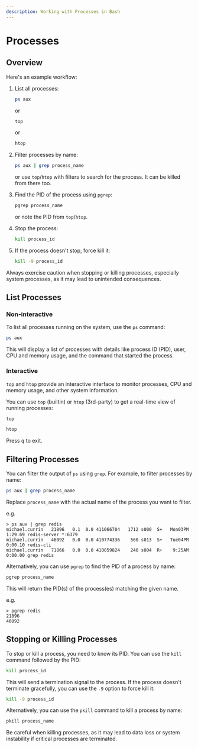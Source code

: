 ```yaml
---
description: Working with Processes in Bash
---
```

# Processes


## Overview

Here's an example workflow:

1. List all processes:
   ```bash
   ps aux
   ```
   or
   ```bash
   top
   ```
   or
   ```bash
   htop
   ```

2. Filter processes by name:
   ```bash
   ps aux | grep process_name
   ```
   or use `top`/`htop` with filters to search for the process. It can be killed from there too.
3. Find the PID of the process using `pgrep`:
   ```bash
   pgrep process_name
   ```
   or note the PID from `top`/`htop`.
4. Stop the process:
   ```bash
   kill process_id
   ```
5. If the process doesn't stop, force kill it:
   ```bash
   kill -9 process_id
   ```

Always exercise caution when stopping or killing processes, especially system processes, as it may lead to unintended consequences.

## List Processes

### Non-interactive

To list all processes running on the system, use the `ps` command:

```bash
ps aux
```

This will display a list of processes with details like process ID (PID), user, CPU and memory usage, and the command that started the process.

### Interactive

`top` and `htop` provide an interactive interface to monitor processes, CPU and memory usage, and other system information.

You can use `top` (builtin) or `htop` (3rd-party) to get a real-time view of running processes:

```bash
top
```

```bash
htop
```

Press <kbd>q</kbd> to exit.


## Filtering Processes

You can filter the output of `ps` using `grep`. For example, to filter processes by name:

```bash
ps aux | grep process_name
```

Replace `process_name` with the actual name of the process you want to filter.

e.g.

```console
> ps aux | grep redis
michael.currin   21896   0.1  0.0 411066704   1712 s000  S+   Mon03PM   1:29.69 redis-server *:6379
michael.currin   46092   0.0  0.0 410774336    560 s013  S+   Tue04PM   0:00.10 redis-cli
michael.currin   71866   0.0  0.0 410059824    240 s004  R+    9:25AM   0:00.00 grep redis
```

Alternatively, you can use `pgrep` to find the PID of a process by name:

```bash
pgrep process_name
```

This will return the PID(s) of the process(es) matching the given name.

e.g.

```console
> pgrep redis
21896
46092
```

## Stopping or Killing Processes

To stop or kill a process, you need to know its PID. You can use the `kill` command followed by the PID:

```bash
kill process_id
```

This will send a termination signal to the process. If the process doesn't terminate gracefully, you can use the `-9` option to force kill it:

```bash
kill -9 process_id
```

Alternatively, you can use the `pkill` command to kill a process by name:

```bash
pkill process_name
```

Be careful when killing processes, as it may lead to data loss or system instability if critical processes are terminated.
